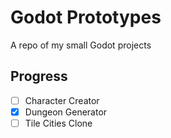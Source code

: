 # Godot Prototypes
A repo of my small Godot projects

## Progress

- [ ] Character Creator
- [x] Dungeon Generator
- [ ] Tile Cities Clone
